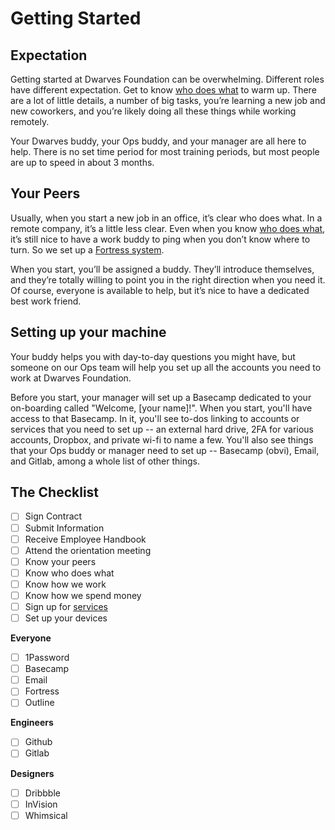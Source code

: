 # Getting Started

## Expectation
Getting started at Dwarves Foundation can be overwhelming. Different roles have different expectation. Get to know [who does what](who-does-what.md)  to warm up. There are a lot of little details, a number of big tasks, you’re learning a new job and new coworkers, and you’re likely doing all these things while working remotely. 

Your Dwarves buddy, your Ops buddy, and your manager are all here to help.  There is no set time period for most training periods, but most people are up to speed in about 3 months.

## Your Peers
Usually, when you start a new job in an office, it’s clear who does what. In a remote company, it’s a little less clear. Even when you know [who does what](who-does-what.md), it’s still nice to have a work buddy to ping when you don’t know where to turn. So we set up a [Fortress system](https://fort.dwarves.foundation). 

When you start, you’ll be assigned a buddy. They’ll introduce themselves, and they’re totally willing to point you in the right direction when you need it. Of course, everyone is available to help, but it’s nice to have a dedicated best work friend.

## Setting up your machine
Your buddy helps you with day-to-day questions you might have, but someone on our Ops team will help you set up all the accounts you need to work at Dwarves Foundation. 

Before you start,  your manager will set up a Basecamp dedicated to your on-boarding called "Welcome, [your name]!". When you start, you'll have access to that Basecamp. In it, you'll see to-dos linking to accounts or services that you need to set up -- an external hard drive, 2FA for various accounts, Dropbox, and private wi-fi to name a few. You'll also see things that your Ops buddy or manager need to set up -- Basecamp (obvi), Email, and Gitlab, among a whole list of other things. 

## The Checklist

- [ ] Sign Contract
- [ ] Submit Information
- [ ] Receive Employee Handbook
- [ ] Attend the orientation meeting
- [ ] Know your peers
- [ ] Know who does what
- [ ] Know how we work
- [ ] Know how we spend money
- [ ] Sign up for [services](tools-and-systems.md) 
- [ ] Set up your devices

**Everyone**

- [ ] 1Password
- [ ] Basecamp
- [ ] Email
- [ ] Fortress
- [ ] Outline

**Engineers**

- [ ] Github
- [ ] Gitlab

**Designers**
- [ ] Dribbble
- [ ] InVision
- [ ] Whimsical
